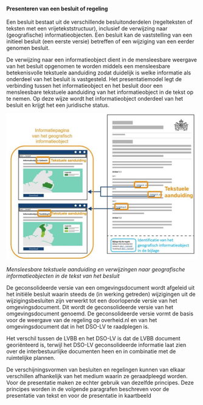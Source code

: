 ﻿#### Presenteren van een besluit of regeling

Een besluit bestaat uit de verschillende besluitonderdelen (regelteksten of
teksten met een vrijetekststructuur), inclusief de verwijzing naar
(geografische) informatieobjecten. Een besluit kan de vaststelling van een
initieel besluit (een eerste versie) betreffen of een wijziging van een eerder
genomen besluit.

De verwijzing naar een informatieobject dient in de mensleesbare weergave van
het besluit opgenomen te worden middels een mensleesbare betekenisvolle tekstuele aanduiding
zodat duidelijk is welke informatie als onderdeel van het besluit is
vastgesteld. Het presentatiemodel legt de verbinding tussen het informatieobject
en het besluit door een mensleesbare tekstuele aanduiding van het informatieobject in de tekst op te nemen.
Op deze wijze wordt het informatieobject onderdeel van het besluit en krijgt het
een juridische status.

![](media/4004PresentatiemodelVerwijzenNaarGIO.jpg)

*Mensleesbare tekstuele aanduiding en verwijzingen naar geografische informatieobjecten in de
tekst van het besluit*

De geconsolideerde versie van een omgevingsdocument wordt afgeleid uit het
initiële besluit waarin steeds de (in werking getreden) wijzigingen uit de
wijzigingsbesluiten zijn verwerkt tot een doorlopende versie van het
omgevingsdocument. Dit wordt de geconsolideerde versie van het omgevingsdocument
genoemd. De geconsolideerde versie vormt de basis voor de weergave van de
regeling op overheid.nl en van het omgevingsdocument dat in het DSO-LV te
raadplegen is.

Het verschil tussen de LVBB en het DSO-LV is dat de LVBB document georiënteerd
is, terwijl het DSO-LV geconsolideerde informatie laat zien over de
interbestuurlijke documenten heen en in combinatie met de ruimtelijke plannen.

De verschijningsvormen van besluiten en regelingen kunnen van elkaar verschillen
afhankelijk van het medium waarin ze geraadpleegd worden. Voor de presentatie
maken ze echter gebruik van dezelfde principes. Deze principes worden in de
volgende paragrafen beschreven voor de presentatie van tekst en voor de
presentatie in kaartbeeld

